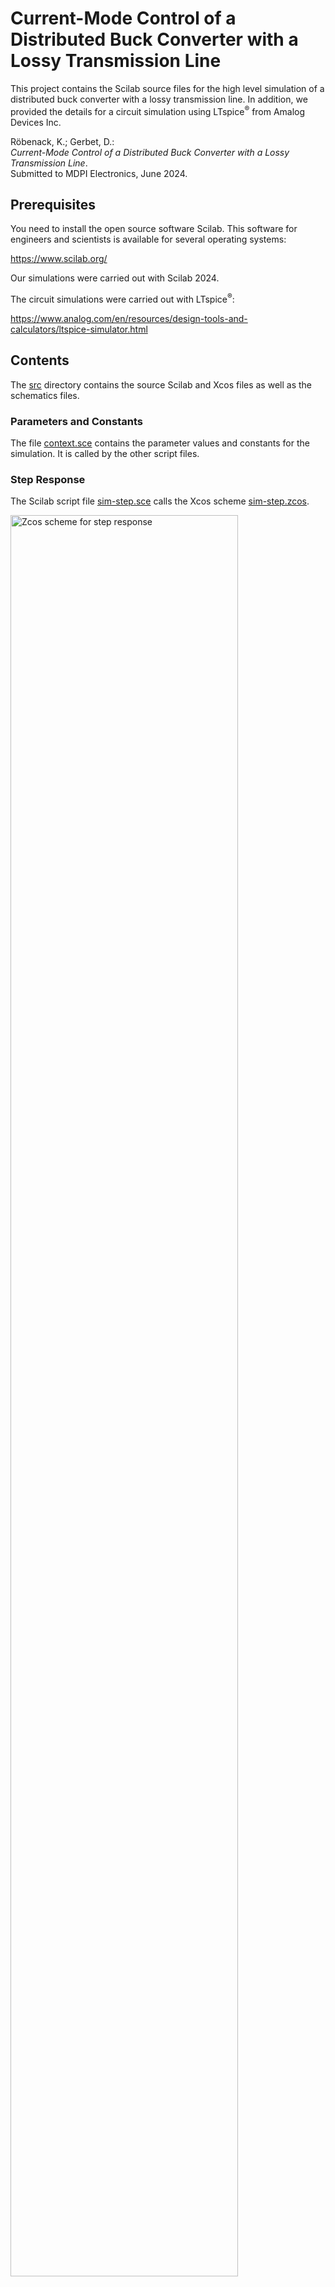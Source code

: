 # Current-Mode Control of a Distributed Buck Converter with a Lossy Transmission Line

This project contains the Scilab source files for the high level simulation of a distributed buck converter with a lossy transmission line. In addition, we provided the details for a circuit simulation using LTspice<sup>&reg;</sup> from Amalog Devices Inc.

Röbenack, K.; Gerbet, D.:   
*Current-Mode Control of a Distributed Buck Converter with a Lossy Transmission Line*.   
Submitted to MDPI Electronics, June 2024.

## Prerequisites

You need to install the open source software Scilab. This software for engineers and scientists is available for several operating systems:

<https://www.scilab.org/>

Our simulations were carried out with Scilab 2024.

The circuit simulations were carried out with LTspice<sup>&reg;</sup>:

<https://www.analog.com/en/resources/design-tools-and-calculators/ltspice-simulator.html>

## Contents

The [src](src) directory contains the source Scilab and Xcos files as well as the schematics files.

### Parameters and Constants

The file [context.sce](src/context.sce) contains the parameter values and constants for the simulation. It is called by the other script files.

### Step Response

The Scilab script file [sim-step.sce](src/sim-step.sce) calls the Xcos scheme [sim-step.zcos](src/sim-step.zcos). 

<img src="images/sim-step-zcos.png" alt="Zcos scheme for step response" width="85%">   

### PWM Excitation

The Scilab script file [sim-pwm.sce](src/sim-pwm.sce) calls the Xcos scheme [sim-pwm.zcos](src/sim-pwm.zcos).  

<img src="images/sim-pwm-zcos.png" alt="Zcos scheme for PWM excitation" width="85%">   

### Open Loop Circuit Simulation

Transient simulation with 6V reference voltage.

<img src="images/buck-converter-open-loop1.png" alt="Open loop circuit simulation 1" width="85%">   

Transient simulation with 6.144V reference voltage.

<img src="images/buck-converter-open-loop2.png" alt="Open loop circuit simulation 2" width="85%">   

### Closed Loop Circuit Simulation

Transient simulation with P controller.

<img src="images/buck-converter-closed-loop1.png" alt="Closed loop circuit simulation 1" width="85%">   

Transient simulation with PI controller.

<img src="images/buck-converter-closed-loop2.png" alt="Closed loop circuit simulation 2" width="85%">   

### Frequency Responses

The Scilab script file [bode1.sce](src/bode1.sce) visualizes the amplitude frequency responses for the different converter models:

<img src="src/bode1.png" alt="Amplitude response of the different converter models" width="85%">   

The Scilab script file [bode2.sce](src/bode2.sce) visualizes the open loop amplitude frequency responses for the conventional converter with and without controller:

<img src="src/bode2.png" alt="Amplitude response of the conventional converter with and without controller" width="85%">   

## Licence

This project is licensed under the GNU General Public License v3.0 - see the [LICENSE](LICENSE) file for details.

